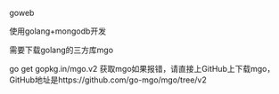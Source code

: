 goweb
<p>使用golang+mongodb开发</p>
<p>需要下载golang的三方库mgo</p>
<p>go get gopkg.in/mgo.v2 获取mgo如果报错，请直接上GitHub上下载mgo，GitHub地址是https://github.com/go-mgo/mgo/tree/v2</p>